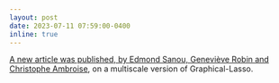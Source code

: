 ```yaml
---
layout: post
date: 2023-07-11 07:59:00-0400
inline: true
---
```


[A new article was published, by Edmond Sanou, Geneviève Robin and Christophe Ambroise](https://computo.sfds.asso.fr/publications/), on a multiscale version of Graphical-Lasso.
